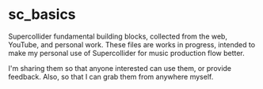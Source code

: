 # sc_basics
Supercollider fundamental building blocks, collected from the web, YouTube, and personal work.
These files are works in progress, intended to make my personal use of Supercollider for music
production flow better. 

I'm sharing them so that anyone interested can use them, or provide feedback. Also, so that I can grab them from anywhere myself.


